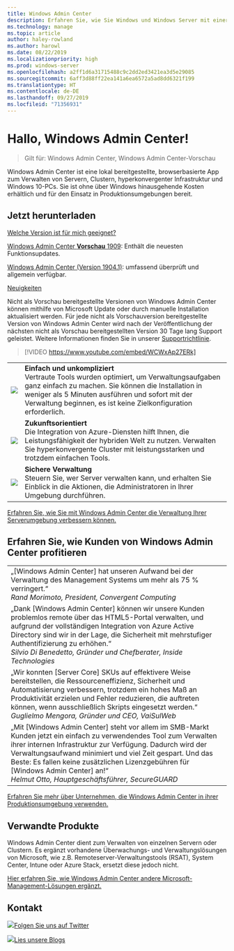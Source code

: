 ```yaml
---
title: Windows Admin Center
description: Erfahren Sie, wie Sie Windows und Windows Server mit einer neuen browserbasierten App, Windows Admin Center (früher Projekt Honolulu), verwalten können
ms.technology: manage
ms.topic: article
author: haley-rowland
ms.author: harowl
ms.date: 08/22/2019
ms.localizationpriority: high
ms.prod: windows-server
ms.openlocfilehash: a2ff1d6a31715488c9c2dd2ed3421ea3d5e29085
ms.sourcegitcommit: 6aff3d88ff22ea141a6ea6572a5ad8dd6321f199
ms.translationtype: HT
ms.contentlocale: de-DE
ms.lasthandoff: 09/27/2019
ms.locfileid: "71356931"
---
```

# <a name="hello-windows-admin-center"></a>Hallo, Windows Admin Center!

>Gilt für: Windows Admin Center, Windows Admin Center-Vorschau

Windows Admin Center ist eine lokal bereitgestellte, browserbasierte App zum Verwalten von Servern, Clustern, hyperkonvergenter Infrastruktur und Windows 10-PCs. Sie ist ohne über Windows hinausgehende Kosten erhältlich und für den Einsatz in Produktionsumgebungen bereit.

## <a name="download-now"></a>Jetzt herunterladen

[Welche Version ist für mich geeignet?](faq.md#what-is-windows-admin-center-preview-which-version-is-right-for-me)

[Windows Admin Center **Vorschau** 1909](https://www.microsoft.com/en-us/software-download/windowsinsiderpreviewserver): Enthält die neuesten Funktionsupdates.

[Windows Admin Center (Version 1904.1)](https://aka.ms/WACDownload): umfassend überprüft und allgemein verfügbar.

[Neuigkeiten](../overview.md#release-history)

Nicht als Vorschau bereitgestellte Versionen von Windows Admin Center können mithilfe von Microsoft Update oder durch manuelle Installation aktualisiert werden. Für jede nicht als Vorschauversion bereitgestellte Version von Windows Admin Center wird nach der Veröffentlichung der nächsten nicht als Vorschau bereitgestellten Version 30 Tage lang Support geleistet. Weitere Informationen finden Sie in unserer [Supportrichtlinie](../support/index.md).

>[!VIDEO https://www.youtube.com/embed/WCWxAp27ERk]

|     |     |
| --- | --- |
| ![](../media/simple-icon.png)| **Einfach und unkompliziert** <br/> Vertraute Tools wurden optimiert, um Verwaltungsaufgaben ganz einfach zu machen. Sie können die Installation in weniger als 5 Minuten ausführen und sofort mit der Verwaltung beginnen, es ist keine Zielkonfiguration erforderlich. |
| ![](../media/future-icon.png)| **Zukunftsorientiert** <br/> Die Integration von Azure-Diensten hilft Ihnen, die Leistungsfähigkeit der hybriden Welt zu nutzen. Verwalten Sie hyperkonvergente Cluster mit leistungsstarken und trotzdem einfachen Tools. |
| ![](../media/secure-icon.png)| **Sichere Verwaltung** <br/> Steuern Sie, wer Server verwalten kann, und erhalten Sie Einblick in die Aktionen, die Administratoren in Ihrer Umgebung durchführen. |

[Erfahren Sie, wie Sie mit Windows Admin Center die Verwaltung Ihrer Serverumgebung verbessern können.](../overview.md)

## <a name="see-how-customers-are-benefitting-from-windows-admin-center"></a>Erfahren Sie, wie Kunden von Windows Admin Center profitieren

|     |
| --- |
| „[Windows Admin Center] hat unseren Aufwand bei der Verwaltung des Management Systems um mehr als 75 % verringert.“<br> *Rand Morimoto, President, Convergent Computing* |
| „Dank [Windows Admin Center] können wir unsere Kunden problemlos remote über das HTML5-Portal verwalten, und aufgrund der vollständigen Integration von Azure Active Directory sind wir in der Lage, die Sicherheit mit mehrstufiger Authentifizierung zu erhöhen.“<br/> *Silvio Di Benedetto, Gründer und Chefberater, Inside Technologies* |
| „Wir konnten [Server Core] SKUs auf effektivere Weise bereitstellen, die Ressourceneffizienz, Sicherheit und Automatisierung verbessern, trotzdem ein hohes Maß an Produktivität erzielen und Fehler reduzieren, die auftreten können, wenn ausschließlich Skripts eingesetzt werden.“ <br/> *Guglielmo Mengora, Gründer und CEO, VaiSulWeb* |
| „Mit [Windows Admin Center] steht vor allem im SMB-Markt Kunden jetzt ein einfach zu verwendendes Tool zum Verwalten ihrer internen Infrastruktur zur Verfügung. Dadurch wird der Verwaltungsaufwand minimiert und viel Zeit gespart. Und das Beste: Es fallen keine zusätzlichen Lizenzgebühren für [Windows Admin Center] an!“ <br/> *Helmut Otto, Hauptgeschäftsführer, SecureGUARD* |

[Erfahren Sie mehr über Unternehmen, die Windows Admin Center in ihrer Produktionsumgebung verwenden.](case-studies.md)

## <a name="related-products"></a>Verwandte Produkte

Windows Admin Center dient zum Verwalten von einzelnen Servern oder Clustern. Es ergänzt vorhandene Überwachungs- und Verwaltungslösungen von Microsoft, wie z.B. Remoteserver-Verwaltungstools (RSAT), System Center, Intune oder Azure Stack, ersetzt diese jedoch nicht.

[Hier erfahren Sie, wie Windows Admin Center andere Microsoft-Management-Lösungen ergänzt.](related-management.md)

## <a name="connect-with-us"></a>Kontakt

![](//img-prod-cms-rt-microsoft-com.akamaized.net/cms/api/am/imageFileData/REOolR)[Folgen Sie uns auf Twitter](https://twitter.com/servermgmt)

![](//img-prod-cms-rt-microsoft-com.akamaized.net/cms/api/am/imageFileData/REOtyw)[Lies unsere Blogs](https://blogs.technet.microsoft.com/servermanagement/)
